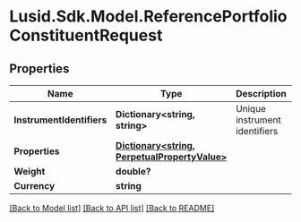 # Lusid.Sdk.Model.ReferencePortfolioConstituentRequest
## Properties

Name | Type | Description | Notes
------------ | ------------- | ------------- | -------------
**InstrumentIdentifiers** | **Dictionary&lt;string, string&gt;** | Unique instrument identifiers | 
**Properties** | [**Dictionary&lt;string, PerpetualPropertyValue&gt;**](PerpetualPropertyValue.md) |  | [optional] 
**Weight** | **double?** |  | 
**Currency** | **string** |  | [optional] 

[[Back to Model list]](../README.md#documentation-for-models) [[Back to API list]](../README.md#documentation-for-api-endpoints) [[Back to README]](../README.md)

